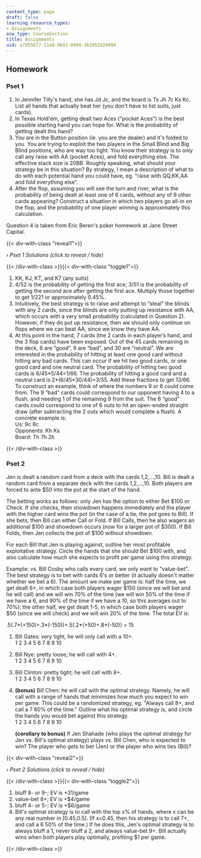 ```yaml
---
content_type: page
draft: false
learning_resource_types:
- Assignments
ocw_type: CourseSection
title: Assignments
uid: a7d55677-11a8-9643-0994-3b1052d24994
---
```

## Homework

### Pset 1

1. In Jennifer Tilly's hand, she has Jd Jc, and the board is Ts Jh 7c Ks Kc. List all hands that actually beat her (you don't have to list suits, just cards).
2. In Texas Hold'em, getting dealt two Aces ("pocket Aces") is the best possible starting hand you can hope for. What is the probability of getting dealt this hand?
3. You are in the Button position (ie. you are the dealer) and it's folded to you. You are trying to exploit the two players in the Small Blind and Big Blind positions, who are way too tight. You know their strategy is to only call any raise with AA (pocket Aces), and fold everything else. The effective stack size is 20BB. Roughly speaking, what should your strategy be in this situation? By strategy, I mean a description of what to do with each potential hand you could have, eg. "raise with QQ,KK,AA and fold everything else".
4. After the flop, assuming you will see the turn and river, what is the probability of being dealt at least one of 6 cards, without any of 9 other cards appearing? Construct a situation in which two players go all-in on the flop, and the probability of one player winning is approximately this calculation.

Question 4 is taken from Eric Beren's poker homework at Jane Street Capital.

{{< div-with-class "reveal1">}}

› _Pset 1 Solutions (click to reveal / hide)_

{{< /div-with-class >}}{{< div-with-class "toggle1">}}

1. KK, KJ, KT, and K7 (any suits)
2. 4/52 is the probability of getting the first ace; 3/51 is the probability of getting the second ace after getting the first ace. Multiply those together to get 1/221 or approximately 0.45%.
3. Intuitively, the best strategy is to raise and attempt to “steal” the blinds with any 2 cards, since the blinds are only putting up resistance with AA, which occurs with a very small probability (calculated in Question 2). However, if they do put up resistance, then we should only continue on flops where we can beat AA, since we know they have AA.
4. At this point in the hand, 7 cards (the 2 cards in each player’s hand, and the 3 flop cards) have been exposed. Out of the 45 cards remaining in the deck, 6 are “good”, 9 are “bad”, and 30 are “neutral”. We are interested in the probability of hitting at least one good card without hitting any bad cards. This can occur if we hit two good cards, or one good card and one neutral card. The probability of hitting two good cards is 6/45\*5/44=1/66. The probability of hitting a good card and a neutral card is 2\*(6/45\*30/44)=3/55. Add these fractions to get 13/66. To construct an example, think of where the numbers 9 or 6 could come from. The 9 “bad” cards could correspond to our opponent having 4 to a flush, and needing 1 of the remaining 9 from the suit. The 6 “good” cards could correspond to one of 6 outs to hit an open-ended straight draw (after subtracting the 2 outs which would complete a flush). A concrete example is:   
    Us: 9c 8c   
    Opponents: Kh Ks   
    Board: Th 7h 2h

{{< /div-with-class >}}

### Pset 2

Jen is dealt a random card from a deck with the cards 1,2,…,10. Bill is dealt a random card from a separate deck with the cards 1,2,…,10. Both players are forced to ante $50 into the pot at the start of the hand.

The betting works as follows: only Jen has the option to either Bet $100 or Check. If she checks, then showdown happens immediately and the player with the higher card wins the pot (in the case of a tie, the pot goes to Bill). If she bets, then Bill can either Call or Fold. If Bill Calls, then he also wagers an additional $100 and showdown occurs (now for a larger pot of $300). If Bill Folds, then Jen collects the pot of $100 without showdown.

For each Bill that Jen is playing against, outline her most profitable exploitative strategy. Circle the hands that she should Bet $100 with, and also calculate how much she expects to profit per game using this strategy.

Example: vs. Bill Cosby who calls every card, we only want to "value-bet". The best strategy is to bet with cards 6's or better (it actually doesn't matter whether we bet a 6). The amount we make per game is: half the time, we get dealt 6+, in which case both players wager $150 (since we will bet and he will call) and we will win 70% of the time (we will win 50% of the time if we have a 6, and 90% of the time if we have a 10, so this averages out to 70%); the other half, we get dealt 1-5, in which case both players wager $50 (since we will check) and we will win 20% of the time. The total EV is:

.5(.7\*(+150)+.3\*(-150))+.5(.2\*(+50)+.8\*(-50)) = 15

1. Bill Gates: very tight, he will only call with a 10+.   
    1 2 3 4 5 6 7 8 9 10
2. Bill Nye: pretty loose; he will call with 4+.   
    1 2 3 4 5 6 7 8 9 10
3. Bill Clinton: pretty tight; he will call with 8+.   
    1 2 3 4 5 6 7 8 9 10
4. **(bonus)** Bill Chen: he will call with the optimal strategy. Namely, he will call with a range of hands that minimizes how much you expect to win per game. This could be a randomized strategy, eg. "Always call 8+, and call a 7 60% of the time." Outline what his optimal strategy is, and circle the hands you would bet against this strategy.   
    1 2 3 4 5 6 7 8 9 10   
      
    **(corollary to bonus)** If Jen Shahade (who plays the optimal strategy for Jen vs. Bill's optimal strategy) plays vs. Bill Chen, who is expected to win? The player who gets to bet (Jen) or the player who wins ties (Bill)?

{{< div-with-class "reveal2">}}

› _Pset 2 Solutions (click to reveal / hide)_

{{< /div-with-class >}}{{< div-with-class "toggle2">}}

1. bluff 8- or 9-; EV is +31/game
2. value-bet 8+; EV is +$4/game
3. bluff 4- or 5-; EV is +$6/game
4. Bill's optimal strategy is to call with the top x% of hands, where x can be any real number in \[0.45,0.5\]. (If x=0.45, then his strategy is to call 7+, and call a 6 50% of the time.) If he does this, Jen's optimal strategy is to always bluff a 1, never bluff a 2, and always value-bet 9+. Bill actually wins when both players play optimally, profiting $1 per game.

{{< /div-with-class >}}